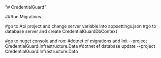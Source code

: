 "# CredentialGuard" 

##Run Migrations

#go to Api project and change server variable into appsettings.json
#go to database server and create CredentialGuardDbContext

#go to nuget console and run:
#dotnet ef migrations add Init --project CredentialGuard.Infrastructure.Data
#dotnet ef database update --project CredentialGuard.Infrastructure.Data
